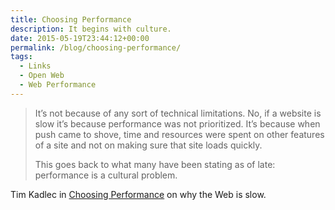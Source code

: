 ```yaml
---
title: Choosing Performance
description: It begins with culture.
date: 2015-05-19T23:44:12+00:00
permalink: /blog/choosing-performance/
tags:
  - Links
  - Open Web
  - Web Performance
---
```


> It’s not because of any sort of technical limitations. No, if a website is slow it’s because performance was not prioritized. It’s because when push came to shove, time and resources were spent on other features of a site and not on making sure that site loads quickly.
>
> This goes back to what many have been stating as of late: performance is a cultural problem.

Tim Kadlec in [Choosing Performance](http://timkadlec.com/2015/05/choosing-performance/) on why the Web is slow.
